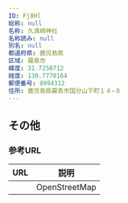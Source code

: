 ```yaml
---
ID: Fj8Hl
総称: null
名称: 久満崎神社
名称読み: null
別名: null
都道府県: 鹿児島県
区域: 霧島市
緯度: 31.7250712
経度: 130.7778164
郵便番号: 8994312
住所: 鹿児島県霧島市国分山下町１４−８
---
```


## その他

### 参考URL

| URL | 説明          |
| --- | ------------- |
|     | OpenStreetMap |

